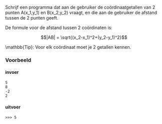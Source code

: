 Schrijf een programma dat aan de gebruiker de coördinaatgetallen van 2 punten A(x_1,y_1) en B(x_2,y_2) vraagt, en die aan de gebruiker de afstand tussen de 2 punten geeft. 

De formule voor de afstand tussen 2 coördinaten is:

$$|AB| = \sqrt{(x_2-x_1)^2+(y_2-y_1)^2}$$

\mathbb{Tip}: Voor elk coördinaat moet je 2 getallen kennen.

### Voorbeeld

#### invoer

```console?lang=python&prompt=>>>
5
8
-2
2

```
#### uitvoer
```console?lang=python&prompt=>>>
>>> 5
```
